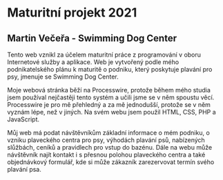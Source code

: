 # Maturitní projekt 2021

## Martin Večeřa - Swimming Dog Center

Tento web vznikl za účelem maturitní práce z programování v oboru Internetové služby 
a aplikace. Web je vytvořený podle mého podnikatelského plánu k maturitě o podniku, který poskytuje plavání pro psy, jmenuje se Swimming Dog Center.

Moje webová stránka běží na Processwire, protože během mého studia jsem používal nejčastěji tento systém a učili jsme se v něm spoustu věcí. Processwire je pro mě přehledný a za mě jednodušší, protože se v něm vyznám lépe, než v jiných.
Na svém webu jsem použil HTML, CSS, PHP a JavaScript.

Můj web má podat návštěvníkům základní informace o mém podniku, o vzniku plaveckého centra pro psy, výhodách plavání psů, nabízených slůžbách, ceníků a pravidlech pro vstup do bazénu. Dále na webu může návštěvník najít kontakt i s přesnou polohou plaveckého centra a také objednávkový formulář, kde si může zákazník zarezervovat termín svého plavání psa.